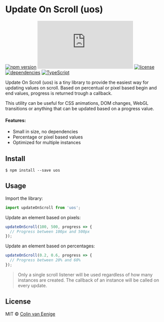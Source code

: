 # Update On Scroll (uos)

[![npm version](https://img.shields.io/npm/v/uos.svg)](https://www.npmjs.com/package/uos)
[![gzip size](http://img.badgesize.io/https://unpkg.com/uos/dist/uos.mjs?compression=gzip)](https://unpkg.com/uos)
[![license](https://img.shields.io/npm/l/uos.svg)](https://github.com/vaneenige/uos/blob/master/LICENSE)
[![dependencies](https://img.shields.io/badge/dependencies-none-ff69b4.svg)](https://github.com/vaneenige/uos/blob/master/package.json)
[![TypeScript](https://img.shields.io/static/v1.svg?label=&message=TypeScript&color=294E80)](https://www.typescriptlang.org/)

Update On Scroll (uos) is a tiny library to provide the easiest way for updating values on scroll. Based on percentual or pixel based begin and end values, progress is returned trough a callback.

This utility can be useful for CSS animations, DOM changes, WebGL transitions or anything that can be updated based on a progress value.

#### Features:

- Small in size, no dependencies
- Percentage or pixel based values
- Optimized for multiple instances

## Install

```
$ npm install --save uos
```

## Usage

Import the library:
```js
import updateOnScroll from 'uos';
```

Update an element based on pixels:
```js
updateOnScroll(100, 500, progress => {
  // Progress between 100px and 500px
});
```

Update an element based on percentages:
```js
updateOnScroll(0.2, 0.6, progress => {
  // Progress between 20% and 60%
});
```

> Only a single scroll listener will be used regardless of how many instances are created. The callback of an instance will be called on every update.

## License

MIT © <a href="https://use-the-platform.com">Colin van Eenige</a>

